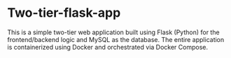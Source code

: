 # Two-tier-flask-app
This is a simple two-tier web application built using Flask (Python) for the frontend/backend logic and MySQL as the database. The entire application is containerized using Docker and orchestrated via Docker Compose.
